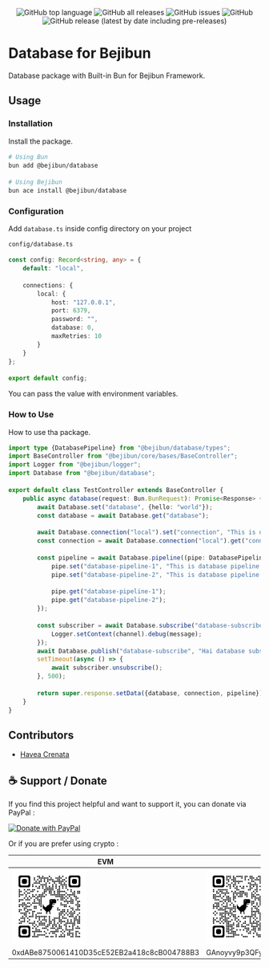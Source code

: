 <div align="center">

![GitHub top language](https://img.shields.io/github/languages/top/crenata/bejibun-database)
![GitHub all releases](https://img.shields.io/github/downloads/crenata/bejibun-database/total)
![GitHub issues](https://img.shields.io/github/issues/crenata/bejibun-database)
![GitHub](https://img.shields.io/github/license/crenata/bejibun-database)
![GitHub release (latest by date including pre-releases)](https://img.shields.io/github/v/release/crenata/bejibun-database?display_name=tag&include_prereleases)

</div>

# Database for Bejibun
Database package with Built-in Bun for Bejibun Framework.

## Usage

### Installation
Install the package.

```bash
# Using Bun
bun add @bejibun/database

# Using Bejibun
bun ace install @bejibun/database
```

### Configuration
Add `database.ts` inside config directory on your project

```bash
config/database.ts
```

```ts
const config: Record<string, any> = {
    default: "local",

    connections: {
        local: {
            host: "127.0.0.1",
            port: 6379,
            password: "",
            database: 0,
            maxRetries: 10
        }
    }
};

export default config;
```

You can pass the value with environment variables.

### How to Use
How to use tha package.

```ts
import type {DatabasePipeline} from "@bejibun/database/types";
import BaseController from "@bejibun/core/bases/BaseController";
import Logger from "@bejibun/logger";
import Database from "@bejibun/database";

export default class TestController extends BaseController {
    public async database(request: Bun.BunRequest): Promise<Response> {
        await Database.set("database", {hello: "world"});
        const database = await Database.get("database");

        await Database.connection("local").set("connection", "This is using custom connection.");
        const connection = await Database.connection("local").get("connection");

        const pipeline = await Database.pipeline((pipe: DatabasePipeline) => {
            pipe.set("database-pipeline-1", "This is database pipeline 1");
            pipe.set("database-pipeline-2", "This is database pipeline 2");

            pipe.get("database-pipeline-1");
            pipe.get("database-pipeline-2");
        });

        const subscriber = await Database.subscribe("database-subscribe", (message: string, channel: string) => {
            Logger.setContext(channel).debug(message);
        });
        await Database.publish("database-subscribe", "Hai database subscriber!");
        setTimeout(async () => {
            await subscriber.unsubscribe();
        }, 500);

        return super.response.setData({database, connection, pipeline}).send();
    }
}
```

## Contributors
- [Havea Crenata](mailto:havea.crenata@gmail.com)

## ☕ Support / Donate

If you find this project helpful and want to support it, you can donate via PayPal :

[![Donate with PayPal](https://img.shields.io/badge/Donate-PayPal-blue.svg?logo=paypal)](https://paypal.me/hafiizhghulam)

Or if you are prefer using crypto :

| EVM | Solana |
| --- | ------ |
| <img src="https://github.com/crenata/bejibun/blob/master/public/images/EVM.png?raw=true" width="150" /> | <img src="https://github.com/crenata/bejibun/blob/master/public/images/SOL.png?raw=true" width="150" /> |
| 0xdABe8750061410D35cE52EB2a418c8cB004788B3 | GAnoyvy9p3QFyxikWDh9hA3fmSk2uiPLNWyQ579cckMn |